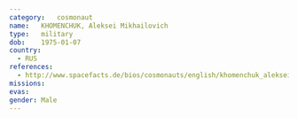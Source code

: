 ```yaml
---
category:	cosmonaut
name:	KHOMENCHUK, Aleksei Mikhailovich
type:	military
dob:	1975-01-07
country:
  - RUS
references:
  - http://www.spacefacts.de/bios/cosmonauts/english/khomenchuk_aleksei.htm
missions:
evas:
gender:	Male
---
```

